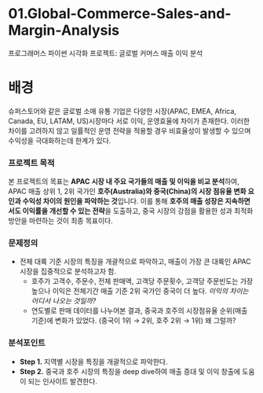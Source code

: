 # 01.Global-Commerce-Sales-and-Margin-Analysis
프로그래머스 파이썬 시각화 프로젝트: 글로벌 커머스 매출 이익 분석 

# 배경

슈퍼스토어와 같은 글로벌 소매 유통 기업은 다양한 시장(APAC, EMEA, Africa, Canada, EU, LATAM, US)시장마다 서로 이익, 운영효율에 차이가 존재한다. 이러한 차이를 고려하지 않고 일률적인 운영 전략을 적용할 경우 비효율성이 발생할 수 있으며 수익성을 극대화하는데 한계가 있다. 

### 프로젝트 목적

본 프로젝트의 목표는 **APAC 시장 내 주요 국가들의 매출 및 이익을 비교 분석**하여, APAC 매출 상위 1, 2위 국가인 **호주(Australia)와 중국(China)의 시장 점유율 변화 요인과 수익성 차이의 원인을 파악하는 것**입니다. 이를 통해 **호주의 매출 성장은 지속하면서도 이익률을 개선할 수 있는 전략**을 도출하고, 중국 시장의 강점을 활용한 성과 최적화 방안을 마련하는 것이 최종 목표이다.

### **문제정의**

- 전체 대륙 기준 시장의 특징을 개괄적으로 파악하고, 매출이 가장 큰 대륙인 APAC시장을 집중적으로 분석하고자 함.
    - 호주가 고객수, 주문수, 전체 판매액, 고객당 주문횟수, 고객당 주문빈도는 가장 높으나 이익은 전체기간 매출 기준 2위 국가인 중국이 더 높다. *이익의 차이는 어디서 나오는 것일까?*
    - 연도별로 판매 데이터를 나누어본 결과, 중국과 호주의 시장점유율 순위(매출 기준)에 변화가 있었다. (중국이 1위 → 2위, 호주 2위 → 1위) 왜 그럴까?

### **분석포인트**

- **Step 1.** 지역별 시장을 특징을 개괄적으로 파악한다.
- **Step 2.**  중국과 호주 시장의 특징을 deep dive하여 매출 증대 및 이익 창출에 도움이 되는 인사이트 발견한다.

